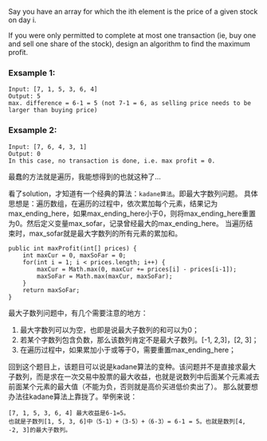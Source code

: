Say you have an array for which the ith element is the price of a given stock on day i.

If you were only permitted to complete at most one transaction (ie, buy one and sell one share of the stock), design an algorithm to find the maximum profit.

### Exsample 1:
```
Input: [7, 1, 5, 3, 6, 4]
Output: 5
max. difference = 6-1 = 5 (not 7-1 = 6, as selling price needs to be larger than buying price)

```
### Exsample 2:
```
Input: [7, 6, 4, 3, 1]
Output: 0
In this case, no transaction is done, i.e. max profit = 0.
```

最蠢的方法就是遍历，我能想得到的也就这种了...

看了solution，才知道有一个经典的算法：`kadane算法`。即最大字数列问题。
具体思想是：遍历数组，在遍历的过程中，依次累加每个元素，结果记为max_ending_here，如果max_ending_here小于0，则将max_ending_here重置为0。然后定义变量max_sofar，记录曾经最大的max_ending_here。
当遍历结束时，max_sofar就是最大字数列的所有元素的累加和。
```
public int maxProfit(int[] prices) {
    int maxCur = 0, maxSoFar = 0;
    for(int i = 1; i < prices.length; i++) {
        maxCur = Math.max(0, maxCur += prices[i] - prices[i-1]);
        maxSoFar = Math.max(maxCur, maxSoFar);
    }
    return maxSoFar;
}
```
最大子数列问题中，有几个需要注意的地方：
1. 最大字数列可以为空，也即是说最大子数列的和可以为0；
2. 若某个字数列包含负数，那么该数列肯定不是最大子数列。[-1, 2,3]，[2, 3]；
3. 在遍历过程中，如果累加小于或等于0，需要重置max_ending_here；

回到这个题目上，该题目可以说是kadane算法的变种。该问题并不是直接求最大子数列，而是求在一次交易中股票的最大收益，也就是说数列中后面某个元素减去前面某个元素的最大值（不能为负，否则就是高价买进低价卖出了）。
那么就要想办法往kadane算法上靠拢了。举例来说：
```
[7, 1, 5, 3, 6, 4] 最大收益是6-1=5。
也就是子数列[1, 5, 3, 6]中（5-1）+（3-5）+（6-3）= 6-1 = 5。也就是数列[4, -2, 3]的最大子数列。
```